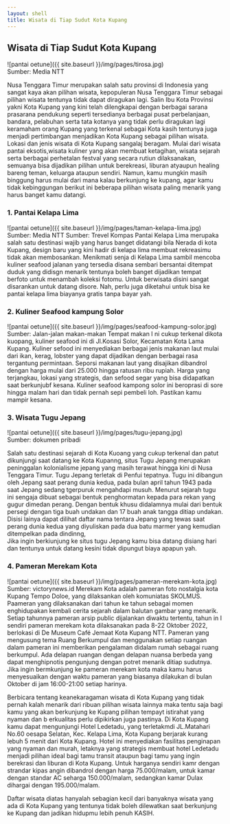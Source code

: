 ```yaml
---
layout: shell
title: Wisata di Tiap Sudut Kota Kupang
---
```

## Wisata di Tiap Sudut Kota Kupang

![pantai oetune]({{ site.baseurl }}/img/pages/tirosa.jpg)\
Sumber: Media NTT

Nusa Tenggara Timur merupakan salah satu provinsi di Indonesia yang sangat kaya akan pilihan wisata, kepopuleran Nusa Tenggara Timur sebagai pilihan wisata tentunya tidak dapat diragukan lagi. Salin Ibu Kota Provinsi yakni Kota Kupang yang kini telah dilengkapai dengan berbagai sarana prasarana pendukung seperti tersedianya berbagai pusat perbelanjaan, bandara, pelabuhan serta tata kotanya yang tidak perlu diragukan lagi keramaham orang Kupang yang terkenal sebagai Kota kasih tentunya juga menjadi pertimbangan menjadikan Kota Kupang sebagai pilihan wisata. 
Lokasi dan jenis wisata di Kota Kupang sangalaj beragam. Mulai dari wisata pantai eksotis,wisata kuliner yang akan membuat ketagihan, wisata sejarah serta berbagai perhetalan festval yang secara rutiun dilaksanakan, semuanya bisa dijadikan pilihan untuk berekreasi, liburan atyaupun healing bareng teman, keluarga ataupun sendiri. Namun, kamu mungkin masih binggung harus mulai dari mana kalau berkunjung ke kupang, agar kamu tidak kebinggungan berikut ini beberapa pilihan wisata paling menarik yang harus banget kamu datangi. 

### 1. Pantai Kelapa Lima 

![pantai oetune]({{ site.baseurl }}/img/pages/taman-kelapa-lima.jpg)\
Sumber: Media NTT
Sumber: Trevel Kompas
Pantai Kelapa Lima merupaka salah satu destinasi wajib yang harus banget didatangi bila Nerada di kota Kupang, design baru yang kini hadir di kelapa lima membuat rekreasimu tidak akan membosankan. Menikmati senja di Kelapa Lima sambil mencoba kuliner seafood jalanan yang tersedia disana sembari bersantai ditempat duduk yang didisgn menarik tentunya boleh banget dijadikan tempat berfoto untuk menambah koleksi fotomu. Untuk berwisata disini sangat disarankan untuk datang disore. Nah, perlu juga diketahui untuk bisa ke pantai kelapa lima biayanya gratis tanpa bayar yah. 

### 2. Kuliner Seafood kampung Solor 

![pantai oetune]({{ site.baseurl }}/img/pages/seafood-kampung-solor.jpg)\
Sumber: Jalan-jalan makan-makan
Tempat makan I ni cukup terkenal dikota kuopang, kuliner seafood ini di Jl.Kosasi Solor, Kecamatan Kota Lama Kupang. Kuliner sefood ini menyediakan berbagai jenis makanan laut mulai dari ikan, kerag, lobster yang dapat dijadikan dengan berbagai rasa tergantung permintaan. Seporsi makanan laut yang disajikan dibandrol dengan harga mulai dari 25.000 hingga ratusan ribu rupiah. Harga yang terjangkau, lokasi yang strategis, dan sefood segar yang bisa didapatkan saat berkunjubf kesana. Kuliner seafood kampong solor ini beroprasi di sore hingga malam hari dan tidak pernah sepi pembeli loh. Pastikan kamu mampir kesana. 

### 3. Wisata Tugu Jepang

![pantai oetune]({{ site.baseurl }}/img/pages/tugu-jepang.jpg)\
Sumber: dokumen pribadi

Salah satu destinasi sejarah di Kota Kuoang yang cukup terkenal dan patut dikunjungi saat datang ke Kota Kupanng, situs Tugu Jepang merupakan peninggalan kolonialisme jepang yang masih terawat hingga kini di Nusa Tenggara Timur. Tugu Jepang terletak di Penfui tepatnya.
Tugu ini dibangun oleh Jepang saat perang dunia kedua, pada bulan april tahun 1943 pada saat Jepang sedang tgerpuruk mengahdapi musuh. Menurut sejarah tugu ini sengaja dibuat sebagai bentuk penghormatan kepada para rekan yang gugur dimedan perang. Dengan bentuk khusu didalamnya mulai dari bentuk persegi dengan tiga buah undakan dan 17 buah anak tangga ditiap undakan. Disisi lainya dapat dilihat daftar nama tentara Jepang yang tewas saat perang dunia kedua yang diyuliskan pada dua batu marmer yang kemudian ditempelkan pada dindinng,  
Jika ingin berkiunjung ke situs tugu Jepang kamu bisa datang disiang hari dan tentunya untuk datang kesini tidak dipungut biaya apapun yah. 

### 4. Pameran Merekam Kota 

![pantai oetune]({{ site.baseurl }}/img/pages/pameran-merekam-kota.jpg)\
Sumber: victorynews.id
Merekam Kota adalah pameran foto nostalgia kota Kupang Tempo Doloe, yang dilaksankan oleh komuniatas SKOLMUS. Paameran yang dilaksanakan dari tahun ke tahun sebagai momen enghidupakan kembali cerita sejarah dalam balutan gambar yang menarik. 
Setiap tahunnya pameran arsip public dijalankan diwaktu tertentu, tahun in I sendiri pameran merekam kota dilaksanakan pada 8-22 Oktober 2022, berlokasi di De Museum Café Jemaat Kota Kupang NTT. 
Pameran yang mengusung tema Ruang Berkumpul dan menggunakan setiap ruangan dalam pameran ini memberikan pengalaman didalam rumah sebagai ruang berkumpul. Ada delapan ruangan dengan delapan nuansa berbeda yang dapat menghipnotis pengunjung dengan potret menarik ditiap sudutnya. 
Jika ingin bermkunjung ke pameran merekam kota maka kamu harus menyesuaikan dengan waktu pameran yang biasanya dilakukan di bulan Oktober di jam 16:00-21:00 setiap harinya. 

Berbicara tentang keanekaragaman wisata di Kota Kupang yang tidak pernah kalah menarik dari ribuan pilihan wisata lainnya maka tentu saja bagi kamu yang akan berkunjung ke Kupang pilihan tempayt istirahat yang nyaman dan b erkualitas perlu dipikirkan juga pastinya. 
Di Kota Kupang kamu dapat mengunjungi Hotel Ledetadu, yang terletakmdi JL.Matahari No.60 oesapa Selatan, Kec. Kelapa Lima, Kota Kupang berjarak kurang lebuh 5 menit dari Kota Kupang. Hotel ini menyediakan fasilitas penginapan yang nyaman dan murah, letaknya yang strategis membuat hotel Ledetadu menjadi pilihan ideal bagi tamu transit ataupun bagi tamu yang ingin berekrasi dan liburan di Kota Kupang. Untuk harganya sendiri kamr dengan strandar kipas angin dibandrol dengan harga 75.000/malam, untuk kamar dengan standar AC seharga 150.000/malam, sedangkan kamar Dulax dihargai dengan 195.000/malam. 


Daftar wisata diatas hanyalah sebagian kecil dari banyaknya wisata yang ada di Kota Kupang yang tentunya tidak boleh dilewatkan saat berkunjung ke Kupang dan jadikan hidupmu lebih penuh KASIH.  
